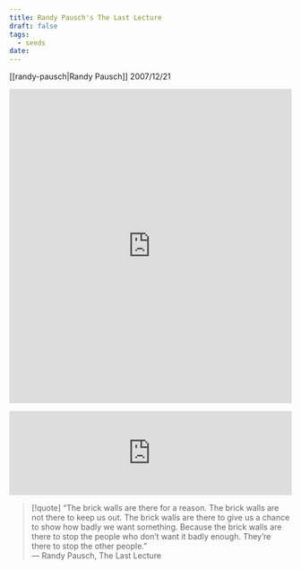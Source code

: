```yaml
---
title: Randy Pausch's The Last Lecture
draft: false
tags:
  - seeds
date:
---
```

[[randy-pausch|Randy Pausch]] 2007/12/21

<embed src="https://drive.google.com/viewerng/
viewer?embedded=true&url=https://www.cs.cmu.edu/~pausch/Randy/pauschlastlecturetranscript.pdf" type="application/pdf" width="100%" height="560px">

<iframe width="100%" src="https://www.youtube.com/embed/V22yKlUt4F4?si=ziURCCrFi1ghByN6" title="YouTube video player" frameborder="0" allow="accelerometer; autoplay; clipboard-write; encrypted-media; gyroscope; picture-in-picture; web-share" allowfullscreen></iframe>

> [!quote] “The brick walls are there for a reason. The brick walls are not there to keep us out. The brick walls are there to give us a chance to show how badly we want something. Because the brick walls are there to stop the people who don’t want it badly enough. They’re there to stop the other people.”  
> ― Randy Pausch, The Last Lecture